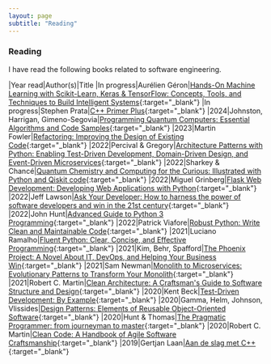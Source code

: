 ```yaml
---
layout: page
subtitle: "Reading"
---
```


### Reading

I have read the following books related to software engineering.

|Year read|Author(s)|Title
|In progress|Aurélien Géron|[Hands-On Machine Learning with Scikit-Learn, Keras & TensorFlow: Concepts, Tools, and Techniques to Build Intelligent Systems](https://www.worldcat.org/title/1346503549){:target="_blank"}
|In progress|Stephen Prata|[C++ Primer Plus](http://www.worldcat.org/oclc/867138379){:target="_blank"}
|2024|Johnston, Harrigan, Gimeno-Segovia|[Programming Quantum Computers: Essential Algorithms and Code Samples](https://search.worldcat.org/title/1071962940){:target="_blank"}
|2023|Martin Fowler|[Refactoring: Improving the Design of Existing Code](https://worldcat.org/en/title/1134628112){:target="_blank"}
|2022|Percival & Gregory|[Architecture Patterns with Python: Enabling Test-Driven Development, Domain-Driven Design, and Event-Driven Microservices](http://www.worldcat.org/oclc/1114562500){:target="_blank"}
|2022|Sharkey & Chancé|[Quantum Chemistry and Computing for the Curious: Illustrated with Python and Qiskit code](https://worldcat.org/title/1319198736){:target="_blank"}
|2022|Miguel Grinberg|[Flask Web Development: Developing Web Applications with Python](http://www.worldcat.org/oclc/1031662165){:target="_blank"}
|2022|Jeff Lawson|[Ask Your Developer: How to harness the power of software developers and win in the 21st century](http://www.worldcat.org/oclc/1182019750){:target="_blank"}
|2022|John Hunt|[Advanced Guide to Python 3 Programming](http://www.worldcat.org/oclc/1105351033){:target="_blank"}
|2022|Patrick Viafore|[Robust Python: Write Clean and Maintainable Code](http://www.worldcat.org/oclc/1268175012){:target="_blank"}
|2021|Luciano Ramalho|[Fluent Python: Clear, Concise, and Effective Programming](http://www.worldcat.org/oclc/1113279631){:target="_blank"}
|2021|Kim, Behr, Spafford|[The Phoenix Project: A Novel About IT, DevOps, and Helping Your Business Win](http://www.worldcat.org/oclc/1043022026){:target="_blank"}
|2021|Sam Newman|[Monolith to Microservices: Evolutionary Patterns to Transform Your Monolith](http://www.worldcat.org/oclc/1225960676){:target="_blank"}
|2021|Robert C. Martin|[Clean Architecture: A Craftsman's Guide to Software Structure and Design](http://www.worldcat.org/oclc/1012608195){:target="_blank"}
|2020|Kent Beck|[Test-Driven Development: By Example](http://www.worldcat.org/oclc/1041262122){:target="_blank"}
|2020|Gamma, Helm, Johnson, Vlissides|[Design Patterns: Elements of Reusable Object-Oriented Software](http://www.worldcat.org/oclc/961356420){:target="_blank"}
|2020|Hunt & Thomas|[The Pragmatic Programmer: from journeyman to master](http://www.worldcat.org/oclc/918899734){:target="_blank"}
|2020|Robert C. Martin|[Clean Code: A Handbook of Agile Software Craftsmanship](http://www.worldcat.org/oclc/968264214){:target="_blank"}
|2019|Gertjan Laan|[Aan de slag met C++](http://www.worldcat.org/oclc/992966118){:target="_blank"}

<!--|In progress|Goodfellow, Bengio, Courville|[Deep Learning](http://www.worldcat.org/oclc/1039124561){:target="_blank"}
|In progress|Kief Morris|[Infrastructure as Code: Dynamic Systems for the Cloud Age](http://www.worldcat.org/oclc/1238064565){:target="_blank"}-->